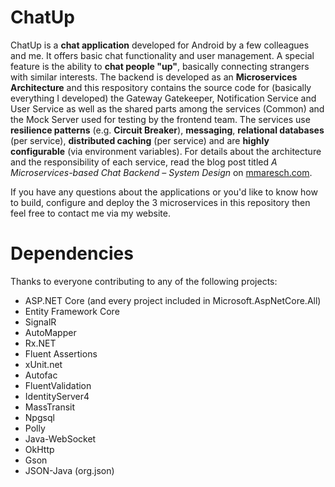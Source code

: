 # ChatUp
ChatUp is a **chat application** developed for Android by a few colleagues and me. It offers basic chat functionality and user management. A special feature is the ability to **chat people "up"**, basically connecting strangers with similar interests. The backend is developed as an **Microservices Architecture** and this respository contains the source code for (basically everything I developed) the Gateway Gatekeeper, Notification Service and User Service as well as the shared parts among the services (Common) and the Mock Server used for testing by the frontend team. The services use **resilience patterns** (e.g. **Circuit Breaker**), **messaging**, **relational databases** (per service), **distributed caching** (per service) and are **highly configurable** (via environment variables). For details about the architecture and the responsibility of each service, read the blog post titled *A Microservices-based Chat Backend – System Design* on [mmaresch.com](http://mmaresch.com).

If you have any questions about the applications or you'd like to know how to build, configure and deploy the 3 microservices in this repository then feel free to contact me via my website.

# Dependencies
Thanks to everyone contributing to any of the following projects:
- ASP.NET Core (and every project included in Microsoft.AspNetCore.All)
- Entity Framework Core
- SignalR
- AutoMapper
- Rx.NET
- Fluent Assertions
- xUnit.net
- Autofac
- FluentValidation
- IdentityServer4
- MassTransit
- Npgsql
- Polly
- Java-WebSocket
- OkHttp
- Gson
- JSON-Java (org.json)
